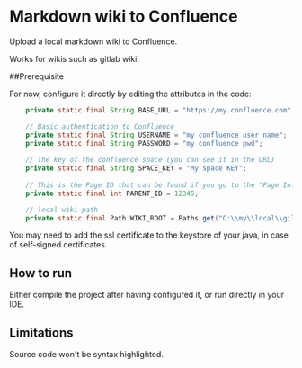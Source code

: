 # Markdown wiki to Confluence

Upload a local markdown wiki to Confluence.

Works for wikis such as gitlab wiki.

##Prerequisite

For now, configure it directly by editing the attributes in the code:

```java
    private static final String BASE_URL = "https://my.confluence.com";

    // Basic authentication to Confluence
    private static final String USERNAME = "my confluence user name";
    private static final String PASSWORD = "my confluence pwd";
    
    // The key of the confluence space (you can see it in the URL)
    private static final String SPACE_KEY = "My space KEY";
    
    // This is the Page ID that can be found if you go to the "Page Information" section within Confluence
    private static final int PARENT_ID = 12345;

    // local wiki path
    private static final Path WIKI_ROOT = Paths.get("C:\\my\\local\\giltab-project.wiki");
```


You may need to add the ssl certificate to the keystore of your java, in case of self-signed certificates.

## How to run

Either compile the project after having configured it, or run directly in your IDE.

## Limitations

Source code won't be syntax highlighted.